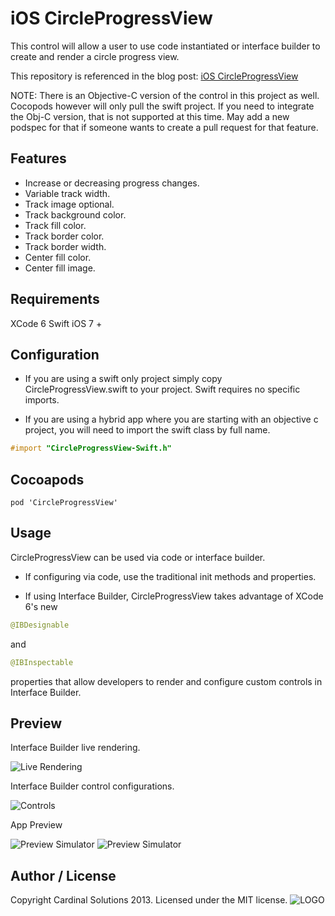 iOS CircleProgressView 
======

This control will allow a user to use code instantiated or interface builder to create and render a circle progress view.
 
This repository is referenced in the blog post: <a href="http://www.cardinalsolutions.com/cardinal/blog/mobile/2014/10/ios_circleprogressvi.html">iOS CircleProgressView</a>

NOTE: There is an Objective-C version of the control in this project as well. Cocopods however will only pull the swift project. If you need to integrate the Obj-C version, that is not supported at this time. May add a new podspec for that if someone wants to create a pull request for that feature.

Features
------

* Increase or decreasing progress changes.
* Variable track width.
* Track image optional.
* Track background color.
* Track fill color.
* Track border color.
* Track border width.
* Center fill color.
* Center fill image.

Requirements
-------

XCode 6
Swift
iOS 7 +

Configuration
-------

* If you are using a swift only project simply copy CircleProgressView.swift to your project. Swift requires no specific imports.

* If you are using a hybrid app where you are starting with an objective c project, you will need to import the swift class by full name. 

```Objective-C
#import "CircleProgressView-Swift.h"
```

Cocoapods
-------
```
pod 'CircleProgressView'
```

Usage
-------

CircleProgressView can be used via code or interface builder. 

* If configuring via code, use the traditional init methods and properties.

* If using Interface Builder, CircleProgressView takes advantage of XCode 6's new 
```swift 
@IBDesignable 
``` 
and 
```swift 
@IBInspectable 
``` 
properties that allow developers to render and configure custom controls in Interface Builder.

Preview
-------

Interface Builder live rendering.

![Live Rendering](https://raw.githubusercontent.com/CardinalNow/iOS-CircleProgressView/master/ScreenShots/ss_04.png)

Interface Builder control configurations.

![Controls](https://raw.githubusercontent.com/CardinalNow/iOS-CircleProgressView/master/ScreenShots/ss_03.png)

App Preview

![Preview Simulator](https://raw.githubusercontent.com/CardinalNow/iOS-CircleProgressView/master/ScreenShots/ss_01.png)
![Preview Simulator](https://raw.githubusercontent.com/CardinalNow/iOS-CircleProgressView/master/ScreenShots/ss_02.png)

## Author / License

Copyright Cardinal Solutions 2013. Licensed under the MIT license.
![LOGO](https://raw.github.com/CardinalNow/NSURLConnection-Debug/master/logo_footer.png)
